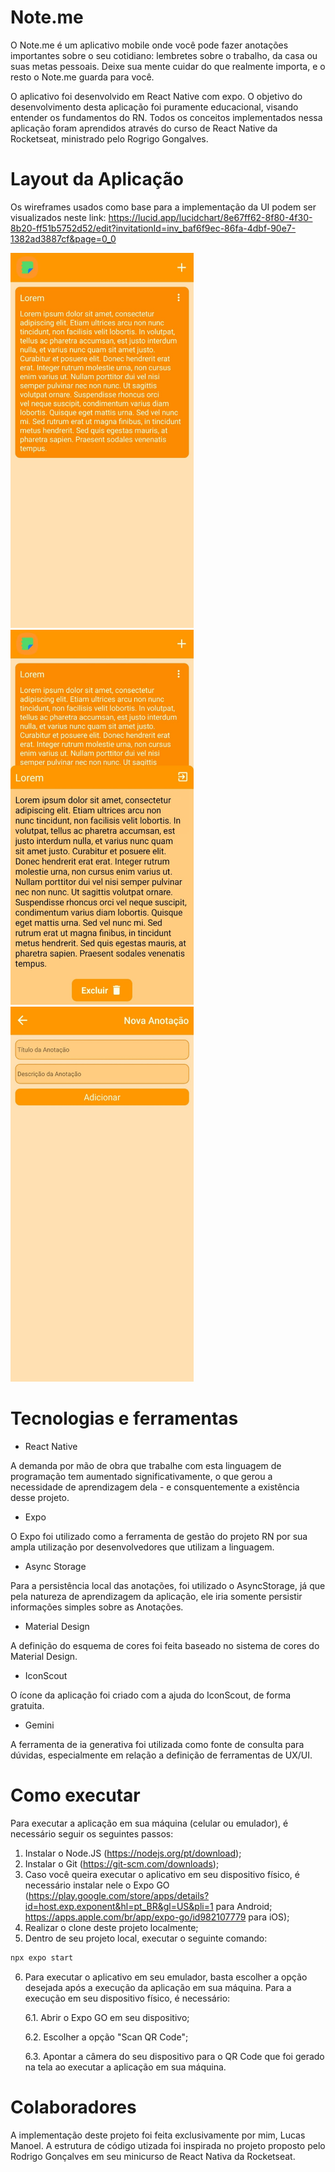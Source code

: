 # Note.me

O Note.me é um aplicativo mobile onde você pode fazer anotações importantes sobre o seu cotidiano: lembretes sobre o trabalho, da casa ou suas metas pessoais. Deixe sua mente cuidar do que realmente importa, e o resto o Note.me guarda para você.

O aplicativo foi desenvolvido em React Native com expo. O objetivo do desenvolvimento desta aplicação foi puramente educacional, visando entender os fundamentos do RN. Todos os conceitos implementados nessa aplicação foram aprendidos através do curso de React Native da Rocketseat, ministrado pelo Rogrigo Gongalves.

# Layout da Aplicação

Os wireframes usados como base para a implementação da UI podem ser visualizados neste link: https://lucid.app/lucidchart/8e67ff62-8f80-4f30-8b20-ff51b5752d52/edit?invitationId=inv_baf6f9ec-86fa-4dbf-90e7-1382ad3887cf&page=0_0

<img src="./assets/readme/index.jpeg" width="293" height="600" />
<img src="./assets/readme/index-modal.jpeg" width="293" height="600" />
<img src="./assets/readme/add.jpeg" width="293" height="600" />

# Tecnologias e ferramentas

* React Native

A demanda por mão de obra que trabalhe com esta linguagem de programação tem aumentado significativamente, o que gerou a necessidade de aprendizagem dela - e consquentemente a existência desse projeto.

* Expo

O Expo foi utilizado como a ferramenta de gestão do projeto RN por sua ampla utilização por desenvolvedores que utilizam a linguagem.

* Async Storage

Para a persistência local das anotações, foi utilizado o AsyncStorage, já que pela natureza de aprendizagem da aplicação, ele iria somente persistir informações simples sobre as Anotações.

* Material Design

A definição do esquema de cores foi feita baseado no sistema de cores do Material Design.

* IconScout

O ícone da aplicação foi criado com a ajuda do IconScout, de forma gratuita.

* Gemini

A ferramenta de ia generativa foi utilizada como fonte de consulta para dúvidas, especialmente em relação a definição de ferramentas de UX/UI.

# Como executar

Para executar a aplicação em sua máquina (celular ou emulador), é necessário seguir os seguintes passos:

1. Instalar o Node.JS (https://nodejs.org/pt/download);
2. Instalar o Git (https://git-scm.com/downloads);
3. Caso você queira executar o aplicativo em seu dispositivo físico, é necessário instalar nele o Expo GO (https://play.google.com/store/apps/details?id=host.exp.exponent&hl=pt_BR&gl=US&pli=1 para Android; https://apps.apple.com/br/app/expo-go/id982107779 para iOS);
4. Realizar o clone deste projeto localmente;
5. Dentro de seu projeto local, executar o seguinte comando:
``` bash
npx expo start
```
6. Para executar o aplicativo em seu emulador, basta escolher a opção desejada após a execução da aplicação em sua máquina. Para a execução em seu dispositivo físico, é necessário:

    6.1. Abrir o Expo GO em seu dispositivo;

    6.2. Escolher a opção "Scan QR Code";
    
    6.3. Apontar a câmera do seu dispositivo para o QR Code que foi gerado na tela ao executar a aplicação em sua máquina.


# Colaboradores

A implementação deste projeto foi feita exclusivamente por mim, Lucas Manoel. A estrutura de código utizada foi inspirada no projeto proposto pelo Rodrigo Gonçalves em seu minicurso de React Nativa da Rocketseat.